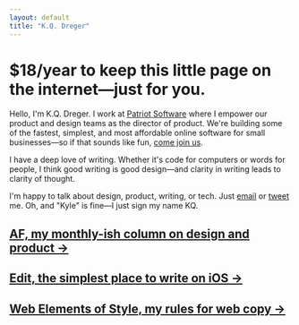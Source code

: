 ```yaml
---
layout: default
title: "K.Q. Dreger"
---
```


# $18/year to keep this little page on the internet—just for you.

Hello, I'm K.Q. Dreger. I work at [Patriot Software](https://patriotsoftware.com/) where I empower our product and design teams as the director of product. We're building some of the fastest, simplest, and most affordable online software for small businesses—so if that sounds like fun, [come join us](https://www.patriotsoftware.com/about/careers/).

I have a deep love of writing. Whether it's code for computers or words for people, I think good writing is good design—and clarity in writing leads to clarity of thought. 

I'm happy to talk about design, product, writing, or tech. Just [email](https://audaciousfox.net/masthead) or [tweet](https://twitter.com/dreger) me. Oh, and "Kyle" is fine—I just sign my name KQ. 

## [AF, my monthly-ish column on design and product &rarr;](https://audaciousfox.net)

## [Edit, the simplest place to write on iOS &rarr;](https://audaciousfox.net/projects/edit)

## [Web Elements of Style, my rules for web copy &rarr;](https://audaciousfox.net/projects/style-guide)
